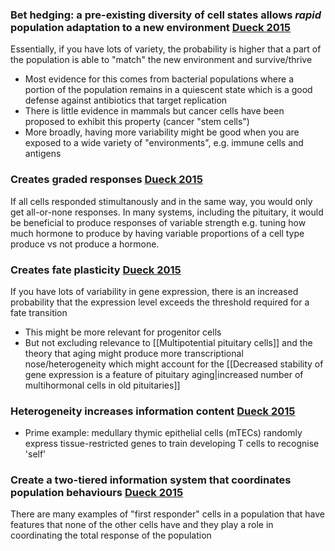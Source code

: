 ### Bet hedging: a pre-existing diversity of cell states allows *rapid* population adaptation to a new environment [Dueck 2015](https://doi.org/10.1002/bies.201500124)
Essentially, if you have lots of variety, the probability is higher that a part of the population is able to "match" the new environment and survive/thrive
- Most evidence for this comes from bacterial populations where a portion of the population remains in a quiescent state which is a good defense against antibiotics that target replication
- There is little evidence in mammals but cancer cells have been proposed to exhibit this property (cancer "stem cells")
- More broadly, having more variability might be good when you are exposed to a wide variety of "environments", e.g. immune cells and antigens

### Creates graded responses [Dueck 2015](https://doi.org/10.1002/bies.201500124)
If all cells responded stimultanously and in the same way, you would only get all-or-none responses. In many systems, including the pituitary, it would be beneficial to produce responses of variable strength e.g. tuning how much hormone to produce by having variable proportions of a cell type produce vs not produce a hormone.

### Creates fate plasticity [Dueck 2015](https://doi.org/10.1002/bies.201500124)
If you have lots of variability in gene expression, there is an increased probability that the expression level exceeds the threshold required for a fate transition
- This might be more relevant for progenitor cells
- But not excluding relevance to [[Multipotential pituitary cells]] and the theory that aging might produce more transcriptional nose/heterogeneity which might account for the [[Decreased stability of gene expression is a feature of pituitary aging|increased number of multihormonal cells in old pituitaries]]

### Heterogeneity increases information content [Dueck 2015](https://doi.org/10.1002/bies.201500124)
- Prime example: medullary thymic epithelial cells (mTECs) randomly express tissue-restricted genes to train developing T cells to recognise 'self'

### Create a two-tiered information system that coordinates population behaviours [Dueck 2015](https://doi.org/10.1002/bies.201500124)
There are many examples of "first responder" cells in a population that have features that none of the other cells have and they play a role in coordinating the total response of the population